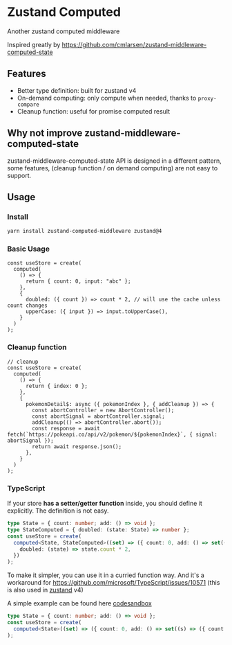 # Zustand Computed

Another zustand computed middleware

Inspired greatly by https://github.com/cmlarsen/zustand-middleware-computed-state

## Features

- Better type definition: built for zustand v4
- On-demand computing: only compute when needed, thanks to `proxy-compare`
- Cleanup function: useful for promise computed result

## Why not improve zustand-middleware-computed-state

zustand-middleware-computed-state API is designed in a different pattern, some features, (cleanup function / on demand computing) are not easy to support.

## Usage

### Install

```bash
yarn install zustand-computed-middleware zustand@4
```

### Basic Usage

```tsx
const useStore = create(
  computed(
    () => {
      return { count: 0, input: "abc" };
    },
    {
      doubled: ({ count }) => count * 2, // will use the cache unless count changes
      upperCase: ({ input }) => input.toUpperCase(),
    }
  )
);
```

### Cleanup function

```tsx
// cleanup
const useStore = create(
  computed(
    () => {
      return { index: 0 };
    },
    {
      pokemonDetail$: async ({ pokemonIndex }, { addCleanup }) => {
        const abortController = new AbortController();
        const abortSignal = abortController.signal;
        addCleanup(() => abortController.abort());
        const response = await fetch(`https://pokeapi.co/api/v2/pokemon/${pokemonIndex}`, { signal: abortSignal });
        return await response.json();
      },
    }
  )
);
```

### TypeScript

If your store **has a setter/getter function** inside, you should define it explicitly.
The definition is not easy.

```ts
type State = { count: number; add: () => void };
type StateComputed = { doubled: (state: State) => number };
const useStore = create(
  computed<State, StateComputed>((set) => ({ count: 0, add: () => set((s) => ({ count: s.count + 1 })) }), {
    doubled: (state) => state.count * 2,
  })
);
```

To make it simpler, you can use it in a curried function way. And it's a workaround for https://github.com/microsoft/TypeScript/issues/10571 (this is also used in [zustand](https://github.com/pmndrs/zustand/blob/main/docs/typescript.md#basic-usage) v4)

A simple example can be found here [codesandbox](https://codesandbox.io/s/zustand-computed-middleware-demo-forked-9wkop4)

```ts
type State = { count: number; add: () => void };
const useStore = create(
  computed<State>((set) => ({ count: 0, add: () => set((s) => ({ count: s.count + 1 })) }))({ doubled: (state) => state.count * 2 })
);
```
